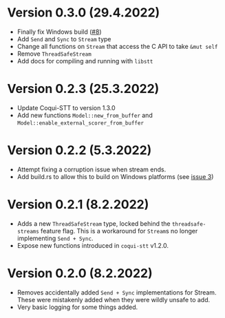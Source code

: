 # Version 0.3.0 (29.4.2022)
* Finally fix Windows build ([#8](https://github.com/tazz4843/coqui-stt/pull/8))
* Add `Send` and `Sync` to `Stream` type
* Change all functions on `Stream` that access the C API to take `&mut self`
* Remove `ThreadSafeStream`
* Add docs for compiling and running with `libstt`

# Version 0.2.3 (25.3.2022)
* Update Coqui-STT to version 1.3.0
* Add new functions `Model::new_from_buffer`
  and `Model::enable_external_scorer_from_buffer`

# Version 0.2.2 (5.3.2022)
* Attempt fixing a corruption issue when stream ends.
* Add build.rs to allow this to build on Windows platforms
 (see [issue 3](https://github.com/tazz4843/coqui-stt/issues/3))

# Version 0.2.1 (8.2.2022)
* Adds a new ``ThreadSafeStream`` type,
  locked behind the ``threadsafe-streams`` feature flag.
  This is a workaround for ``Stream``s no longer implementing ``Send + Sync``.
* Expose new functions introduced in ``coqui-stt`` v1.2.0.

# Version 0.2.0 (8.2.2022)

* Removes accidentally added `Send + Sync` implementations for Stream.
  These were mistakenly added when they were wildly unsafe to add.
* Very basic logging for some things added.
